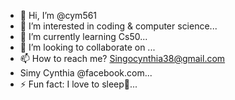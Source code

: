 - 👋 Hi, I’m @cym561
- 👀 I’m interested in coding & computer science...
- 🌱 I’m currently learning Cs50...
- 💞️ I’m looking to collaborate on ...
- 📫 How to reach me? Singocynthia38@gmail.com
- Simy Cynthia @facebook.com...
- ⚡ Fun fact: I love to sleep🤩...

<!---
cym561/cym561 is a ✨ special ✨ repository because its `README.md` (this file) appears on your GitHub profile.
You can click the Preview link to take a look at your changes.
--->
